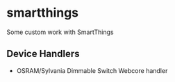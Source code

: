 # smartthings

Some custom work with SmartThings

## Device Handlers

- OSRAM/Sylvania Dimmable Switch Webcore handler

